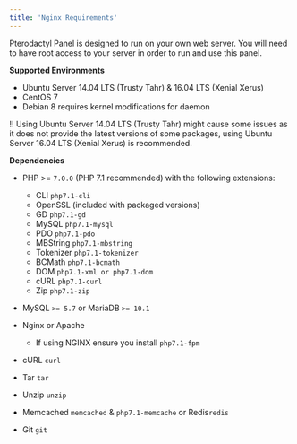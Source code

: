 ```yaml
---
title: 'Nginx Requirements'
---
```


Pterodactyl Panel is designed to run on your own web server. You will need to have root access to your server in order to run and use this panel.

**Supported Environments**
* Ubuntu Server 14.04 LTS (Trusty Tahr) & 16.04 LTS (Xenial Xerus)
* CentOS 7
* Debian 8 requires kernel modifications for daemon

!! Using Ubuntu Server 14.04 LTS (Trusty Tahr) might cause some issues as it does not provide the latest versions of some packages, using Ubuntu Server 16.04 LTS (Xenial Xerus) is recommended.

**Dependencies**
* PHP >= ```7.0.0``` (PHP 7.1 recommended) with the following extensions:
 	* CLI ```php7.1-cli``` 
 	* OpenSSL (included with packaged versions)
 	* GD ```php7.1-gd``` 
 	* MySQL ```php7.1-mysql```
 	* PDO ```php7.1-pdo```
 	* MBString ```php7.1-mbstring```
 	* Tokenizer ```php7.1-tokenizer```
 	* BCMath ```php7.1-bcmath```
 	* DOM ```php7.1-xml or php7.1-dom```
 	* cURL ```php7.1-curl```
 	* Zip ```php7.1-zip```
* MySQL ```>= 5.7``` or MariaDB ```>= 10.1```

* Nginx or Apache
	* If using NGINX ensure you install ```php7.1-fpm```
* cURL ```curl```
* Tar ```tar```
* Unzip ```unzip```
* Memcached ```memcached``` & ```php7.1-memcache``` or Redis```redis```
* Git ```git```
